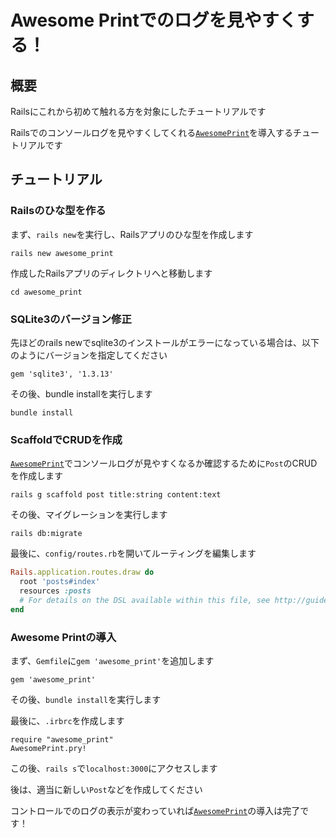 # Awesome Printでのログを見やすくする！
## 概要

Railsにこれから初めて触れる方を対象にしたチュートリアルです

Railsでのコンソールログを見やすくしてくれる[`AwesomePrint`](https://github.com/awesome-print/awesome_print)を導入するチュートリアルです

## チュートリアル
### Railsのひな型を作る

まず、`rails new`を実行し、Railsアプリのひな型を作成します

```shell
rails new awesome_print
```

作成したRailsアプリのディレクトリへと移動します

```shell
cd awesome_print
```

### SQLite3のバージョン修正

先ほどのrails newでsqlite3のインストールがエラーになっている場合は、以下のようにバージョンを指定してください

```ruby:Gemfile
gem 'sqlite3', '1.3.13'
```

その後、bundle installを実行します

```shell
bundle install
```

### ScaffoldでCRUDを作成

[`AwesomePrint`](https://github.com/awesome-print/awesome_print)でコンソールログが見やすくなるか確認するために`Post`のCRUDを作成します

```shell
rails g scaffold post title:string content:text
```

その後、マイグレーションを実行します

```shell
rails db:migrate
```

最後に、`config/routes.rb`を開いてルーティングを編集します

```ruby:config/routes.rb
Rails.application.routes.draw do
  root 'posts#index'
  resources :posts
  # For details on the DSL available within this file, see http://guides.rubyonrails.org/routing.html
end
```

### Awesome Printの導入

まず、`Gemfile`に`gem 'awesome_print'`を追加します

```ruby:Gemfile
gem 'awesome_print'
```

その後、`bundle install`を実行します

最後に、`.irbrc`を作成します

```ruby:.irbrc
require "awesome_print"
AwesomePrint.pry!
```

この後、`rails s`で`localhost:3000`にアクセスします

後は、適当に新しい`Post`などを作成してください

コントロールでのログの表示が変わっていれば[`AwesomePrint`](https://github.com/awesome-print/awesome_print)の導入は完了です！
